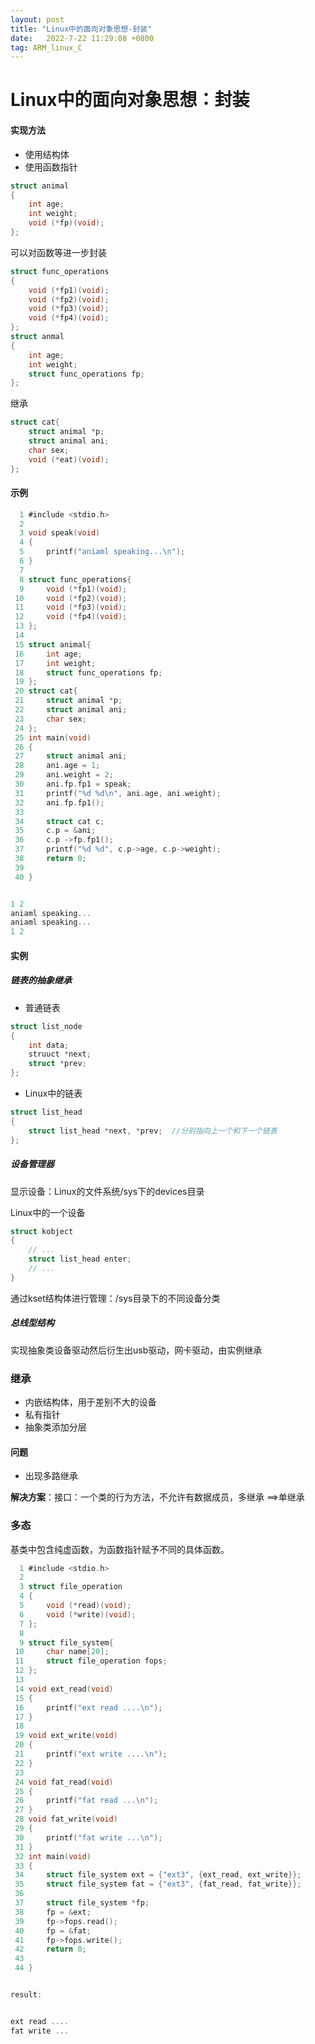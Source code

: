 ```yaml
---
layout: post
title: "Linux中的面向对象思想-封装"
date:   2022-7-22 11:29:08 +0800
tag: ARM_linux_C
---
```


# Linux中的面向对象思想：封装

#### 实现方法

+ 使用结构体
+ 使用函数指针



```C
struct animal
{
    int age;
    int weight;
    void (*fp)(void);
};
```

可以对函数等进一步封装

```C
struct func_operations
{
	void (*fp1)(void);
    void (*fp2)(void);
    void (*fp3)(void);
    void (*fp4)(void);
};
struct anmal
{
	int age;
    int weight;
    struct func_operations fp;
};
```

继承

```C
struct cat{
    struct animal *p;
    struct animal ani;
    char sex;
    void (*eat)(void);
};
```

#### 示例

```C
  1 #include <stdio.h>                                                                  
  2 
  3 void speak(void)
  4 {
  5     printf("aniaml speaking...\n");
  6 }
  7 
  8 struct func_operations{
  9     void (*fp1)(void);
 10     void (*fp2)(void);
 11     void (*fp3)(void);
 12     void (*fp4)(void);
 13 };
 14 
 15 struct animal{
 16     int age;
 17     int weight;
 18     struct func_operations fp;
 19 };
 20 struct cat{
 21     struct animal *p;
 22     struct animal ani;
 23     char sex;
 24 };
 25 int main(void)
 26 {
 27     struct animal ani;
 28     ani.age = 1;
 29     ani.weight = 2;
 30     ani.fp.fp1 = speak;
 31     printf("%d %d\n", ani.age, ani.weight);
 32     ani.fp.fp1();
 33 
 34     struct cat c;
 35     c.p = &ani;
 36     c.p ->fp.fp1();
 37     printf("%d %d", c.p->age, c.p->weight);
 38     return 0;
 39 
 40 } 


1 2
aniaml speaking...
aniaml speaking...
1 2
```



#### 实例

##### 链表的抽象继承

+ 普通链表

```C
struct list_node
{
    int data;
    struuct *next;
    struct *prev;  
};
```

+ Linux中的链表

```C
struct list_head
{
    struct list_head *next, *prev;  //分别指向上一个和下一个链表
};
```



##### 设备管理器

显示设备：Linux的文件系统/sys下的devices目录



Linux中的一个设备

```C
struct kobject
{
    // ...
    struct list_head enter;
    // ...
}
```



通过kset结构体进行管理：/sys目录下的不同设备分类

##### 总线型结构

实现抽象类设备驱动然后衍生出usb驱动，网卡驱动，由实例继承



### 继承

+ 内嵌结构体，用于差别不大的设备
+ 私有指针
+ 抽象类添加分层



#### 问题

+ 出现多路继承

​			**解决方案**：接口：一个类的行为方法，不允许有数据成员，多继承 ==>单继承



### 多态

基类中包含纯虚函数，为函数指针赋予不同的具体函数。

```C
  1 #include <stdio.h>                                                                    
  2 
  3 struct file_operation
  4 {
  5     void (*read)(void);
  6     void (*write)(void);
  7 };
  8 
  9 struct file_system{
 10     char name[20];
 11     struct file_operation fops;
 12 };
 13 
 14 void ext_read(void)
 15 {
 16     printf("ext read ....\n");
 17 }
 18 
 19 void ext_write(void)
 20 {
 21     printf("ext write ....\n");
 22 }
 23 
 24 void fat_read(void)
 25 {   
 26     printf("fat read ...\n");
 27 }
 28 void fat_write(void)
 29 {
 30     printf("fat write ...\n");
 31 }
 32 int main(void)
 33 {
 34     struct file_system ext = {"ext3", {ext_read, ext_write}};
 35     struct file_system fat = {"ext3", {fat_read, fat_write}};
 36 
 37     struct file_system *fp;
 38     fp = &ext;
 39     fp->fops.read();
 40     fp = &fat;
 41     fp->fops.write();
 42     return 0;
 43     
 44 }


result:


ext read ....
fat write ...

```









​			
